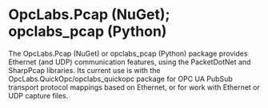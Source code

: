 OpcLabs.Pcap (NuGet); opclabs_pcap (Python)
===========================================

The OpcLabs.Pcap (NuGet) or opclabs_pcap (Python) package provides Ethernet (and UDP) communication features, using the PacketDotNet and SharpPcap libraries. 
Its current use is with the OpcLabs.QuickOpc/opclabs_quickopc package for OPC UA PubSub transport protocol mappings based on Ethernet, or for work with Ethernet or UDP capture files.
